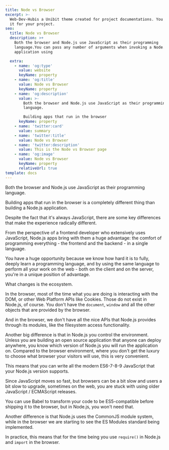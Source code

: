 ```yaml
---
title: Node vs Browser
excerpt: >-
  Web-Dev-Hubis a Unibit theme created for project documentations. You can use
  it for your project.
seo:
  title: Node vs Browser
  description: >+
    Both the browser and Node.js use JavaScript as their programming
    language.You can pass any number of arguments when invoking a Node.js
    application using

  extra:
    - name: 'og:type'
      value: website
      keyName: property
    - name: 'og:title'
      value: Node vs Browser
      keyName: property
    - name: 'og:description'
      value: >-
        Both the browser and Node.js use JavaScript as their programming
        language.

        Building apps that run in the browser 
      keyName: property
    - name: 'twitter:card'
      value: summary
    - name: 'twitter:title'
      value: Node vs Browser
    - name: 'twitter:description'
      value: This is the Node vs Browser page
    - name: 'og:image'
      value: Node vs Browser
      keyName: property
      relativeUrl: true
template: docs
---
```


Both the browser and Node.js use JavaScript as their programming language.

Building apps that run in the browser is a completely different thing than building a Node.js application.

Despite the fact that it's always JavaScript, there are some key differences that make the experience radically different.

From the perspective of a frontend developer who extensively uses JavaScript, Node.js apps bring with them a huge advantage: the comfort of programming everything - the frontend and the backend - in a single language.

You have a huge opportunity because we know how hard it is to fully, deeply learn a programming language, and by using the same language to perform all your work on the web - both on the client and on the server, you're in a unique position of advantage.

What changes is the ecosystem.

In the browser, most of the time what you are doing is interacting with the DOM, or other Web Platform APIs like Cookies. Those do not exist in Node.js, of course. You don't have the `document`, `window` and all the other objects that are provided by the browser.

And in the browser, we don't have all the nice APIs that Node.js provides through its modules, like the filesystem access functionality.

Another big difference is that in Node.js you control the environment. Unless you are building an open source application that anyone can deploy anywhere, you know which version of Node.js you will run the application on. Compared to the browser environment, where you don't get the luxury to choose what browser your visitors will use, this is very convenient.

This means that you can write all the modern ES6-7-8-9 JavaScript that your Node.js version supports.

Since JavaScript moves so fast, but browsers can be a bit slow and users a bit slow to upgrade, sometimes on the web, you are stuck with using older JavaScript / ECMAScript releases.

You can use Babel to transform your code to be ES5-compatible before shipping it to the browser, but in Node.js, you won't need that.

Another difference is that Node.js uses the CommonJS module system, while in the browser we are starting to see the ES Modules standard being implemented.

In practice, this means that for the time being you use `require()` in Node.js and `import` in the browser.
